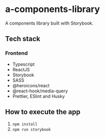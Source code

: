 # a-components-library
A components library built with Storybook.

## Tech stack

### Frontend

- Typescript
- ReactJS
- Storybook
- SASS
- @heroicons/react
- @react-hook/media-query
- Prettier, ESlint and Husky

## How to execute the app

1. `npm install`
2. `npm run storybook`
